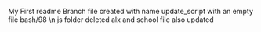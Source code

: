 My First readme
Branch file created with name update_script  with an empty file bash/98 \n js folder deleted
alx and school file also updated
